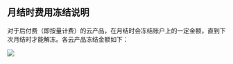 ## 月结时费用冻结说明

对于后付费（即按量计费）的云产品，在月结时会冻结账户上的一定金额，直到下次月结时才能解冻。各云产品冻结金额如下：

![](https://mc.qcloudimg.com/static/img/a4504ae83452837ef9de1396847642a1/image.png)


